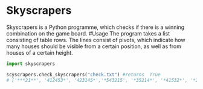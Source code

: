 # Skyscrapers
Skyscrapers is a Python programme, which checks if there is a winning combination on the game board.
#Usage
The program takes a list consisting of table rows. The lines consist of pivots, which indicate how many houses should be visible from a certain position, as well as from houses of a certain height.
```python
import skyscrapers

scyscrapers.check_skyscrapers("check.txt") #returns  True
# ['***21**', '412453*', '423145*','*543215', '*35214*', '*41532*', '*2*1***'] - board
```